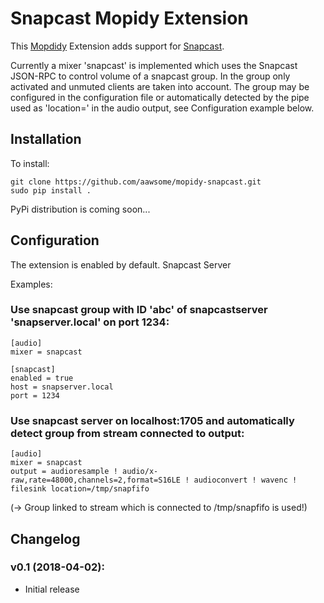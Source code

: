 Snapcast Mopidy Extension
=========================

This [Mopdidy](https://www.mopidy.com) Extension adds support for [Snapcast](https://github.com/badaix/snapcast/).

Currently a mixer 'snapcast' is implemented which uses the Snapcast JSON-RPC to control volume of a snapcast group.
In the group only activated and unmuted clients are taken into account.
The group may be configured in the configuration file or automatically detected by the pipe used as 'location=' in the audio output, see Configuration example below.

Installation
------------
To install:

    git clone https://github.com/aawsome/mopidy-snapcast.git
    sudo pip install .

PyPi distribution is coming soon...

Configuration
-------------
The extension is enabled by default.
Snapcast Server 

Examples:
### Use snapcast group with ID 'abc' of snapcastserver 'snapserver.local' on port 1234:
    
    [audio]
    mixer = snapcast
    
    [snapcast]
    enabled = true
    host = snapserver.local
    port = 1234

### Use snapcast server on localhost:1705 and automatically detect group from stream connected to output:
   
    [audio]
    mixer = snapcast
    output = audioresample ! audio/x-raw,rate=48000,channels=2,format=S16LE ! audioconvert ! wavenc ! filesink location=/tmp/snapfifo
    
(-> Group linked to stream which is connected to /tmp/snapfifo is used!)


Changelog
---------
### v0.1 (2018-04-02):
- Initial release

